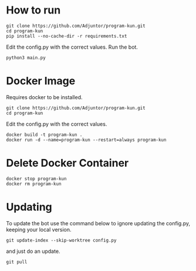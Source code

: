# How to run
```
git clone https://github.com/Adjuntor/program-kun.git
cd program-kun
pip install --no-cache-dir -r requirements.txt
```
Edit the config.py with the correct values.
Run the bot.
```
python3 main.py
```

# Docker Image
Requires docker to be installed.
```
git clone https://github.com/Adjuntor/program-kun.git
cd program-kun
```
Edit the config.py with the correct values.
```
docker build -t program-kun .
docker run -d --name=program-kun --restart=always program-kun 
```

# Delete Docker Container
```
docker stop program-kun
docker rm program-kun
```

# Updating
To update the bot use the command below to ignore updating the config.py, keeping your local version.
```
git update-index --skip-worktree config.py
```
and just do an update.
```
git pull
```
